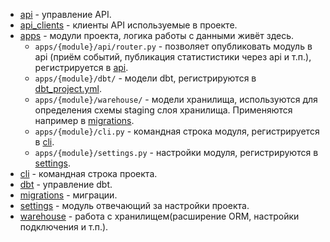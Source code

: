 - [api](api) - управление API.
- [api_clients](api_clients) - клиенты API используемые в проекте.
- [apps](apps) - модули проекта, логика работы с данными живёт здесь.
  - `apps/{module}/api/router.py` - позволяет опубликовать модуль в api 
    (приём событий, публикация статистистики через api и т.п.), регистрируется в [api](api).
  - `apps/{module}/dbt/` - модели dbt, регистрируются в [dbt_project.yml](../dbt_project.yml).
  - `apps/{module}/warehouse/` - модели хранилища, используются для определения схемы staging слоя хранилища. 
    Применяются например в [migrations](migrations).
  - `apps/{module}/cli.py` - командная строка модуля, регистрируется в [cli](cli).
  - `apps/{module}/settings.py` - настройки модуля, регистрируются в [settings](settings).
- [cli](cli) - командная строка проекта.
- [dbt](dbt) - управление dbt.
- [migrations](migrations) - миграции.
- [settings](settings) - модуль отвечающий за настройки проекта.
- [warehouse](warehouse) - работа с хранилищем(расширение ORM, настройки подключения и т.п.).